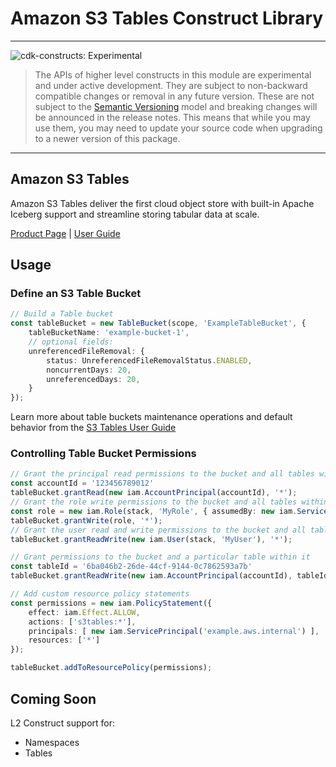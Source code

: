 # Amazon S3 Tables Construct Library
<!--BEGIN STABILITY BANNER-->

---

![cdk-constructs: Experimental](https://img.shields.io/badge/cdk--constructs-experimental-important.svg?style=for-the-badge)

> The APIs of higher level constructs in this module are experimental and under active development.
> They are subject to non-backward compatible changes or removal in any future version. These are
> not subject to the [Semantic Versioning](https://semver.org/) model and breaking changes will be
> announced in the release notes. This means that while you may use them, you may need to update
> your source code when upgrading to a newer version of this package.

---

<!--END STABILITY BANNER-->

## Amazon S3 Tables

Amazon S3 Tables deliver the first cloud object store with built-in Apache Iceberg support and streamline storing tabular data at scale.

[Product Page](https://aws.amazon.com/s3/features/tables/) | [User Guide](https://docs.aws.amazon.com/AmazonS3/latest/userguide/s3-tables.html)


## Usage

### Define an S3 Table Bucket

```ts fixture=with-table-bucket
// Build a Table bucket
const tableBucket = new TableBucket(scope, 'ExampleTableBucket', {
    tableBucketName: 'example-bucket-1',
    // optional fields:
    unreferencedFileRemoval: {
        status: UnreferencedFileRemovalStatus.ENABLED,
        noncurrentDays: 20,
        unreferencedDays: 20,
    }
});
```

Learn more about table buckets maintenance operations and default behavior from the [S3 Tables User Guide](https://docs.aws.amazon.com/AmazonS3/latest/userguide/s3-table-buckets-maintenance.html)

### Controlling Table Bucket Permissions

```ts fixture=with-iam-and-table-bucket
// Grant the principal read permissions to the bucket and all tables within
const accountId = '123456789012'
tableBucket.grantRead(new iam.AccountPrincipal(accountId), '*');
// Grant the role write permissions to the bucket and all tables within
const role = new iam.Role(stack, 'MyRole', { assumedBy: new iam.ServicePrincipal('sample') });
tableBucket.grantWrite(role, '*');
// Grant the user read and write permissions to the bucket and all tables within 
tableBucket.grantReadWrite(new iam.User(stack, 'MyUser'), '*');

// Grant permissions to the bucket and a particular table within it
const tableId = '6ba046b2-26de-44cf-9144-0c7862593a7b'
tableBucket.grantReadWrite(new iam.AccountPrincipal(accountId), tableId);

// Add custom resource policy statements
const permissions = new iam.PolicyStatement({
    effect: iam.Effect.ALLOW,
    actions: ['s3tables:*'],
    principals: [ new iam.ServicePrincipal('example.aws.internal') ],
    resources: ['*']
});

tableBucket.addToResourcePolicy(permissions);
```

## Coming Soon

L2 Construct support for:

- Namespaces
- Tables
